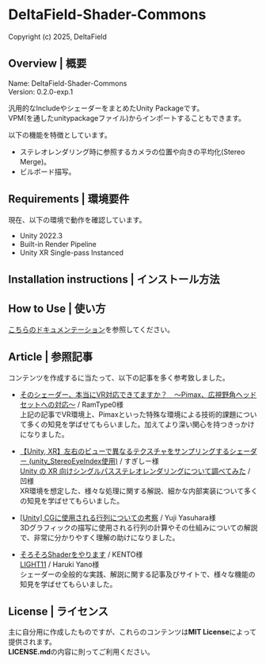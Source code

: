 # DeltaField-Shader-Commons
Copyright (c) 2025, DeltaField



## Overview | 概要
Name: DeltaField-Shader-Commons<br>
Version: 0.2.0-exp.1<br>

汎用的なIncludeやシェーダーをまとめたUnity Packageです。<br>
VPM(を通したunitypackageファイル)からインポートすることもできます。

以下の機能を特徴としています。
* ステレオレンダリング時に参照するカメラの位置や向きの平均化(Stereo Merge)。
* ビルボード描写。

## Requirements | 環境要件
現在、以下の環境で動作を確認しています。
* Unity 2022.3
* Built-in Render Pipeline
* Unity XR Single-pass Instanced

## Installation instructions | インストール方法



## How to Use | 使い方
[こちらのドキュメンテーション](https://github.com/r-delta-c/DeltaField-Shader-Commons/blob/main/Documentation~/shader_commons.md "Documentation~/shader_commons.md")を参照してください。<br>

## Article | 参照記事
コンテンツを作成するに当たって、以下の記事を多く参考致しました。
* [そのシェーダー、本当にVR対応できてますか？　～Pimax、広視野角ヘッドセットへの対応～](https://qiita.com/RamType0/items/baf2b9d5ce0f9fc458be) / RamType0様<br>
上記の記事でVR環境上、Pimaxといった特殊な環境による技術的課題について多くの知見を学ばせてもらいました。加えてより深い関心を持つきっかけになりました。

* [【Unity, XR】左右のビューで異なるテクスチャをサンプリングするシェーダー (unity_StereoEyeIndex使用)](https://tsgcpp.hateblo.jp/entry/2020/06/23/204257) / すぎしー様<br>
[Unity の XR 向けシングルパスステレオレンダリングについて調べてみた](https://tips.hecomi.com/entry/2018/11/04/232219) / 凹様<br>
XR環境を想定した、様々な処理に関する解説、細かな内部実装について多くの知見を学ばせてもらいました。

* [[Unity] CGに使用される行列についての考察](https://qiita.com/yuji_yasuhara/items/8d63455d1d277af4c270) / Yuji Yasuhara様<br>
3Dグラフィックの描写に使用される行列の計算やその仕組みについての解説で、非常に分かりやすく理解の助けになりました。

* [そろそろShaderをやります](https://zenn.dev/kento_o) / KENTO様<br>
[LIGHT11](https://light11.hatenadiary.com/) / Haruki Yano様<br>
シェーダーの全般的な実践、解説に関する記事及びサイトで、様々な機能の知見を学ばせてもらいました。



## License | ライセンス
主に自分用に作成したものですが、これらのコンテンツは**MIT License**によって提供されます。<br>
**LICENSE.md**の内容に則ってご利用ください。
